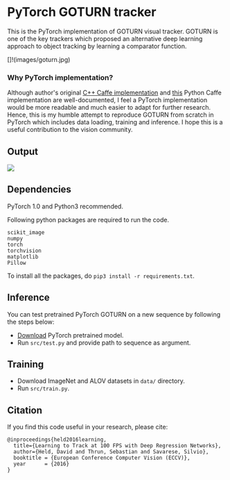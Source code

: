 # PyTorch GOTURN tracker

This is the PyTorch implementation of GOTURN visual tracker. GOTURN is one of the key trackers which proposed an alternative deep learning approach to object tracking by learning a comparator function.

[]!(images/goturn.jpg) 

### Why PyTorch implementation? 
Although author's original [C++ Caffe implementation](https://github.com/davheld/GOTURN) and [this](https://github.com/nrupatunga/PY-GOTURN) Python Caffe implementation are well-documented, I feel a PyTorch implementation would be more readable and much easier to adapt for further research. Hence, this is my humble attempt to reproduce GOTURN from scratch in PyTorch which includes data loading, training and inference. I hope this is a useful contribution to the vision community.

## Output

![](images/pygoturn_man.gif)

## Dependencies

PyTorch 1.0 and Python3 recommended. 

Following python packages are required to run the code.
```
scikit_image
numpy
torch
torchvision
matplotlib
Pillow
```
To install all the packages, do `pip3 install -r requirements.txt`.

## Inference 
You can test pretrained PyTorch GOTURN on a new sequence by following the steps below: 

- [Download]() PyTorch pretrained model.
- Run `src/test.py` and provide path to sequence as argument.
 
## Training 

- Download ImageNet and ALOV datasets in `data/` directory. 
- Run `src/train.py`. 

## Citation

If you find this code useful in your research, please cite:

```
@inproceedings{held2016learning,
  title={Learning to Track at 100 FPS with Deep Regression Networks},
  author={Held, David and Thrun, Sebastian and Savarese, Silvio},
  booktitle = {European Conference Computer Vision (ECCV)},
  year      = {2016}
}
```
